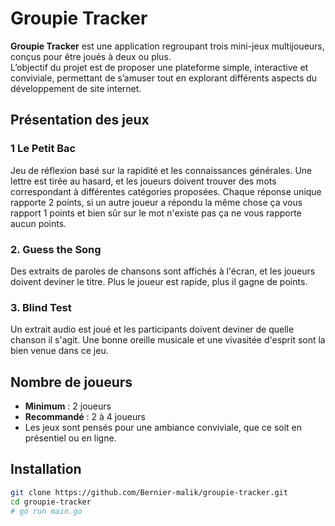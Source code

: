 # Groupie Tracker

**Groupie Tracker** est une application regroupant trois mini-jeux multijoueurs, conçus pour être joués à deux ou plus.  
L’objectif du projet est de proposer une plateforme simple, interactive et conviviale, permettant de s’amuser tout en explorant différents aspects du développement de site internet.

## Présentation des jeux

### 1 Le Petit Bac  
Jeu de réflexion basé sur la rapidité et les connaissances générales. Une lettre est tirée au hasard, et les joueurs doivent trouver des mots correspondant à différentes catégories proposées. Chaque réponse unique rapporte 2 points, si un autre joueur a répondu la même chose ça vous rapport 1 points et bien sûr sur le mot n'existe pas ça ne vous rapporte aucun points.

### 2. Guess the Song  
Des extraits de paroles de chansons sont affichés à l'écran, et les joueurs doivent deviner le titre. Plus le joueur est rapide, plus il gagne de points.

### 3. Blind Test  
Un extrait audio est joué et les participants doivent deviner de quelle chanson il s'agit. Une bonne oreille musicale et une vivasitée d'esprit sont la bien venue dans ce jeu.

## Nombre de joueurs

- **Minimum** : 2 joueurs  
- **Recommandé** : 2 à 4 joueurs  
- Les jeux sont pensés pour une ambiance conviviale, que ce soit en présentiel ou en ligne.

## Installation

```bash
git clone https://github.com/Bernier-malik/groupie-tracker.git
cd groupie-tracker
# go run main.go
